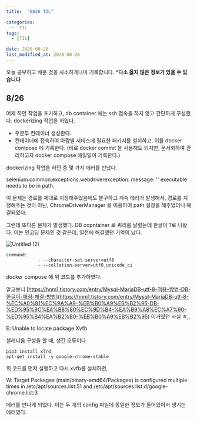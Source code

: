```yaml
---
title:  "0826 TIL" 

categories:
  -  TIL
tags:
  - [TIL]

date: 2020-08-26
last_modified_at: 2020-08-26
---
```


오늘 공부하고 배운 것을 사소하게나마 기록합니다. 
***다소 옳지 않은 정보가 있을 수 있습니다**

## 8/26

어제 하던 작업을 포기하고, db container 에는 ssh 접속을 하지 않고 간단하게 구성했다. dockerizing 작업을 하였다.

- 우분투 컨테이너 생성한다.
- 컨테이너에 접속하여 아람별 서비스에 필요한 패키지를 설치하고, 이를 docker compose 에 기록한다. (바로 docker commit 을 사용해도 되지만, 문서화하여 관리하고자 docker compose 에일일이 기록한다.)

dockerizing 작업을 하던 중 몇 가지 에러를 만났다. 

selenium.common.exceptions.webdriverexception: message: '' executable needs to be in path.

이 문제는 경로를 제대로 지정해주었음에도 불구하고 계속 에러가 발생해서, 경로를 지정해주는 것이 아닌, ChromeDriverManager 을 이용하여 path 설정을 해주었더니 해결되었다. 

그런데 또다른 문제가 발생했다. DB copntainer 로 쿼리를 날렸는데 한글이 ?로 나왔다. 이는 인코딩 문제인 것 같은데, 일전에 해결했던 기억이 났다. 

![Untitled (2)](https://user-images.githubusercontent.com/86303312/192550015-0e493834-9048-4455-ac90-e0bd6b9aae5d.png)

```
command:
            - --character-set-server=utf8
            - --collation-server=utf8_unicode_ci
```

docker compose 에 위 코드를 추가하였다. 

알고보니 [https://hnm1.tistory.com/entry/Mysql-MariaDB-utf-8-적용-방법-DB-한글이-깨짐-해결-방법](https://hnm1.tistory.com/entry/Mysql-MariaDB-utf-8-%EC%A0%81%EC%9A%A9-%EB%B0%A9%EB%B2%95-DB-%ED%95%9C%EA%B8%80%EC%9D%B4-%EA%B9%A8%EC%A7%90-%ED%95%B4%EA%B2%B0-%EB%B0%A9%EB%B2%95) 이거였던 사실 ㅎ,,

E: Unable to locate package Xvfb

셀레니움 구성을 할 때, 생긴 오류이다.  

```docker
pip3 install xlrd 
apt-get install -y google-chrome-stable
```

위 코드를 먼저 실행하고 다시 xvfb를 설치하면, 

W: Target Packages (main/binary-amd64/Packages) is configured multiple times in /etc/apt/sources.list:51 and /etc/apt/sources.list.d/google-chrome.list:3

에러를 만나게 되었다. 이는 두 개의 config 파일에 동일한 정보가 들어있어서 생기는 에러였다.